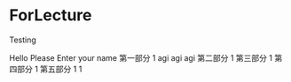 # ForLecture
Testing 

Hello Please Enter your name
第一部分 1 agi agi agi
第二部分 1
第三部分 1 
第四部分 1
第五部分 1 1
